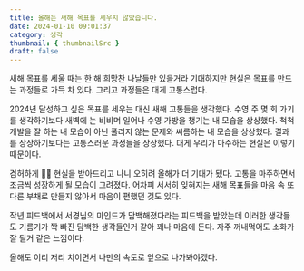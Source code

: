 ```yaml
---
title: 올해는 새해 목표를 세우지 않았습니다.
date: 2024-01-10 09:01:37
category: 생각
thumbnail: { thumbnailSrc }
draft: false
---
```


새해 목표를 세울 때는 한 해 희망찬 나날들만 있을거라 기대하지만 현실은 목표를 만드는 과정들로 가득 차 있다. 그리고 과정들은 대게 고통스럽다.

2024년 달성하고 싶은 목표를 세우는 대신 새해 고통들을 생각했다. 수영 주 몇 회 가기를 생각하기보다 새벽에 눈 비비며 일어나 수영 가방을 챙기는 내 모습을 상상했다. 척척 개발을 잘 하는 내 모습이 아닌 풀리지 않는 문제와 씨름하는 내 모습을 상상했다.
결과를 상상하기보다는 고통스러운 과정들을 상상했다. 대게 우리가 마주하는 현실은 이렇기 때문이다.

겸허하게 🧘‍♀️ 현실을 받아드리고 나니 오히려 올해가 더 기대가 됐다. 고통을 마주하면서 조금씩 성장하게 될 모습이 그려졌다. 어차피 서서히 잊혀지는 새해 목표들을 마음 속 또 다른 부채로 만들지 않아서 마음이 편했던 것도 있다.

작년 피드백에서 서경님의 마인드가 담백해졌다라는 피드백을 받았는데 이러한 생각들도 기름기가 쫙 빠진 담백한 생각들인거 같아 꽤나 마음에 든다. 자주 꺼내먹어도 소화가 잘 될거 같은 느낌이다.

올해도 이리 저리 치이면서 나만의 속도로 앞으로 나가봐야겠다.
